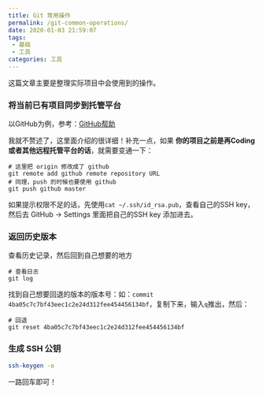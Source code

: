 ```yaml
---
title: Git 常用操作
permalink: /git-common-operations/
date: 2020-01-03 21:59:07
tags: 
 - 基础
 - 工具
categories: 工具
---
```

这篇文章主要是整理实际项目中会使用到的操作。

### 将当前已有项目同步到托管平台

以GitHub为例，参考：[GitHub帮助](https://help.github.com/cn/github/importing-your-projects-to-github/adding-an-existing-project-to-github-using-the-command-line)

我就不赘述了，这里面介绍的很详细！补充一点，如果 **你的项目之前是再Coding或者其他远程托管平台的话**，就需要变通一下：

```shell
# 这里把 origin 修改成了 github
git remote add github remote repository URL
# 同理，push 的时候也要使用 github
git push github master
```

如果提示权限不足的话，先使用`cat ~/.ssh/id_rsa.pub`，查看自己的SSH key，然后去 GitHub -> Settings 里面把自己的SSH key 添加进去。

### 返回历史版本

查看历史记录，然后回到自己想要的地方

```shell
# 查看日志
git log
```

找到自己想要回退的版本的版本号：如：`commit 4ba05c7c7bf43eec1c2e24d312fee454456134bf`，复制下来，输入`q`推出，然后：

```shell
# 回退
git reset 4ba05c7c7bf43eec1c2e24d312fee454456134bf
```

### 生成 SSH 公钥

```bash
ssh-keygen -o
```

一路回车即可！
